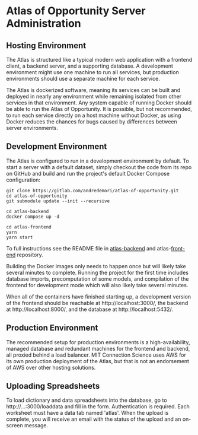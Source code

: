 # Atlas of Opportunity Server Administration

## Hosting Environment

The Atlas is structured like a typical modern web application with a frontend client, a backend server, and a supporting database. A development environment might use one machine to run all services, but production environments should use a separate machine for each service.

The Atlas is dockerized software, meaning its services can be built and deployed in nearly any environment while remaining isolated from other services in that environment. Any system capable of running Docker should be able to run the Atlas of Opportunity. It is possible, but not recommended, to run each service directly on a host machine without Docker, as using Docker reduces the chances for bugs caused by differences between server environments.

## Development Environment

The Atlas is configured to run in a development environment by default. To start a server with a default dataset, simply checkout the code from its repo on GitHub and build and run the project's default Docker Compose configuration:

```
git clone https://gitlab.com/andredemori/atlas-of-opportunity.git
cd atlas-of-opportunity
git submodule update --init --recursive 
```

```
cd atlas-backend
docker compose up -d
```

```
cd atlas-frontend
yarn
yarn start
```

To full instructions see the README file in [atlas-backend](https://gitlab.com/andredemori/atlas-of-opportunity/-/tree/main/atlas-backend?ref_type=heads) and atlas-[front-end](https://gitlab.com/andredemori/atlas-of-opportunity/-/tree/main/atlas-frontend?ref_type=heads) repository.

Building the Docker images only needs to happen once but will likely take several minutes to complete. Running the project for the first time includes database imports, precomputation of some models, and compilation of the frontend for development mode which will also likely take several minutes.

When all of the containers have finished starting up, a development version of the frontend should be reachable at http://localhost:3000/, the backend at http://localhost:8000/, and the database at http://localhost:5432/.

## Production Environment

The recommended setup for production environments is a high-availability, managed database and redundant machines for the frontend and backend, all proxied behind a load balancer. MIT Connection Science uses AWS for its own production deployment of the Atlas, but that is not an endorsement of AWS over other hosting solutions.

## Uploading Spreadsheets

To load dictionary and data spreadsheets into the database, go to http://...:3000/loaddata and fill in the form. Authentication is required. Each worksheet must have a data tab named 'atlas'. When the upload is complete, you will receive an email with the status of the upload and an on-screen message.

